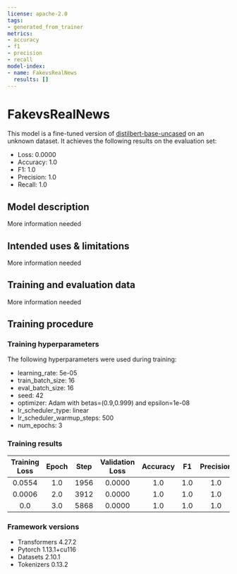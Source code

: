 ```yaml
---
license: apache-2.0
tags:
- generated_from_trainer
metrics:
- accuracy
- f1
- precision
- recall
model-index:
- name: FakevsRealNews
  results: []
---
```


<!-- This model card has been generated automatically according to the information the Trainer had access to. You
should probably proofread and complete it, then remove this comment. -->

# FakevsRealNews

This model is a fine-tuned version of [distilbert-base-uncased](https://huggingface.co/distilbert-base-uncased) on an unknown dataset.
It achieves the following results on the evaluation set:
- Loss: 0.0000
- Accuracy: 1.0
- F1: 1.0
- Precision: 1.0
- Recall: 1.0

## Model description

More information needed

## Intended uses & limitations

More information needed

## Training and evaluation data

More information needed

## Training procedure

### Training hyperparameters

The following hyperparameters were used during training:
- learning_rate: 5e-05
- train_batch_size: 16
- eval_batch_size: 16
- seed: 42
- optimizer: Adam with betas=(0.9,0.999) and epsilon=1e-08
- lr_scheduler_type: linear
- lr_scheduler_warmup_steps: 500
- num_epochs: 3

### Training results

| Training Loss | Epoch | Step | Validation Loss | Accuracy | F1  | Precision | Recall |
|:-------------:|:-----:|:----:|:---------------:|:--------:|:---:|:---------:|:------:|
| 0.0554        | 1.0   | 1956 | 0.0000          | 1.0      | 1.0 | 1.0       | 1.0    |
| 0.0006        | 2.0   | 3912 | 0.0000          | 1.0      | 1.0 | 1.0       | 1.0    |
| 0.0           | 3.0   | 5868 | 0.0000          | 1.0      | 1.0 | 1.0       | 1.0    |


### Framework versions

- Transformers 4.27.2
- Pytorch 1.13.1+cu116
- Datasets 2.10.1
- Tokenizers 0.13.2
